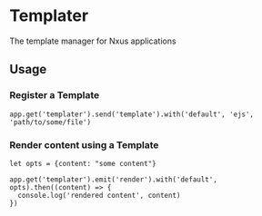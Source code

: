 # Templater
The template manager for Nxus applications

## Usage

### Register a Template

```
app.get('templater').send('template').with('default', 'ejs', 'path/to/some/file')
```

### Render content using a Template

```
let opts = {content: "some content"}

app.get('templater').emit('render').with('default', opts).then((content) => {
  console.log('rendered content', content)
})
```